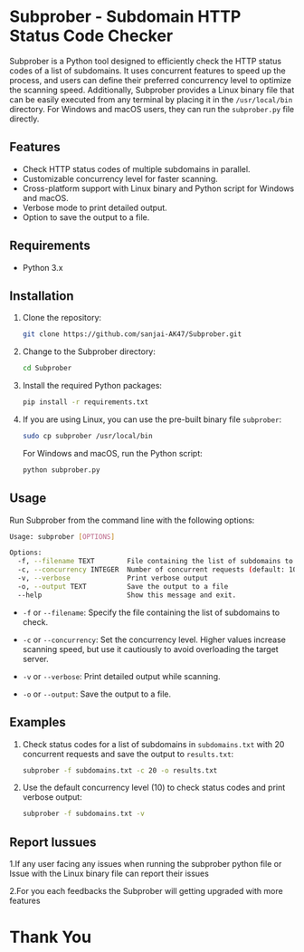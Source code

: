 # Subprober - Subdomain HTTP Status Code Checker

Subprober is a Python tool designed to efficiently check the HTTP status codes of a list of subdomains. It uses concurrent features to speed up the process, and users can define their preferred concurrency level to optimize the scanning speed. Additionally, Subprober provides a Linux binary file that can be easily executed from any terminal by placing it in the `/usr/local/bin` directory. For Windows and macOS users, they can run the `subprober.py` file directly.

## Features

- Check HTTP status codes of multiple subdomains in parallel.
- Customizable concurrency level for faster scanning.
- Cross-platform support with Linux binary and Python script for Windows and macOS.
- Verbose mode to print detailed output.
- Option to save the output to a file.

## Requirements

- Python 3.x

## Installation

1. Clone the repository:

   ```bash
   git clone https://github.com/sanjai-AK47/Subprober.git
   ```

2. Change to the Subprober directory:

   ```bash
   cd Subprober
   ```

3. Install the required Python packages:

   ```bash
   pip install -r requirements.txt
   ```

4. If you are using Linux, you can use the pre-built binary file `subprober`:

   ```bash
   sudo cp subprober /usr/local/bin
   ```

   For Windows and macOS, run the Python script:

   ```bash
   python subprober.py
   ```

## Usage

Run Subprober from the command line with the following options:

```bash
Usage: subprober [OPTIONS]

Options:
  -f, --filename TEXT        File containing the list of subdomains to check
  -c, --concurrency INTEGER  Number of concurrent requests (default: 10)
  -v, --verbose              Print verbose output
  -o, --output TEXT          Save the output to a file
  --help                     Show this message and exit.
```

- `-f` or `--filename`: Specify the file containing the list of subdomains to check.

- `-c` or `--concurrency`: Set the concurrency level. Higher values increase scanning speed, but use it cautiously to avoid overloading the target server.

- `-v` or `--verbose`: Print detailed output while scanning.

- `-o` or `--output`: Save the output to a file.

## Examples

1. Check status codes for a list of subdomains in `subdomains.txt` with 20 concurrent requests and save the output to `results.txt`:

   ```bash
   subprober -f subdomains.txt -c 20 -o results.txt
   ```

2. Use the default concurrency level (10) to check status codes and print verbose output:

   ```bash
   subprober -f subdomains.txt -v
   ```

## Report Iussues

1.If any user facing any issues when running the subprober python file or Issue with the Linux binary file can report their issues

2.For you each feedbacks the Subprober will getting upgraded with more features

# Thank You

